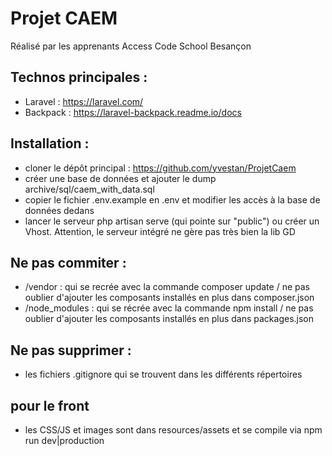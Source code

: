 # Projet CAEM

Réalisé par les apprenants Access Code School Besançon

## Technos principales : 

- Laravel : https://laravel.com/
- Backpack : https://laravel-backpack.readme.io/docs

## Installation :

- cloner le dépôt principal : https://github.com/yvestan/ProjetCaem
- créer une base de données et ajouter le dump archive/sql/caem_with_data.sql
- copier le fichier .env.example en .env et modifier les accès à la base de données dedans
- lancer le serveur php artisan serve (qui pointe sur "public") ou créer un Vhost. Attention, le serveur intégré ne gère pas très bien la lib GD

## Ne pas commiter :

- /vendor : qui se recrée avec la commande composer update / ne pas oublier d'ajouter les composants installés en plus dans composer.json
- /node_modules : qui se récrée avec la commande npm install / ne pas oublier d'ajouter les composants installés en plus dans packages.json

## Ne pas supprimer :

- les fichiers .gitignore qui se trouvent dans les différents répertoires

## pour le front

- les CSS/JS et images sont dans resources/assets et se compile via npm run dev|production
